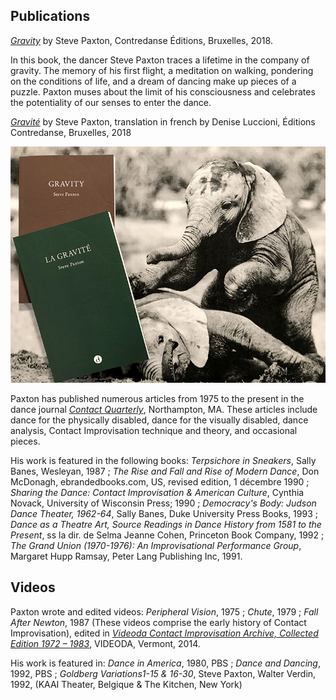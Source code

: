 ## Publications

[*Gravity*](https://www.contredanse.org/contredanseV4/templates/index.php?path=eshop/action_search.php&product_id=218) by Steve Paxton, Contredanse Éditions, Bruxelles, 2018.

In this book, the dancer Steve Paxton traces a lifetime in the company of gravity. The memory of his first flight, a meditation on walking, pondering on the conditions of life, and a dream of dancing make up pieces of a puzzle. Paxton muses about the limit of his consciousness and celebrates the potentiality of our senses to enter the dance. 

[*Gravité*](https://www.contredanse.org/contredanseV4/templates/index.php?path=eshop/action_search.php&product_id=219) by Steve Paxton, translation in french by Denise Luccioni, Éditions Contredanse, Bruxelles, 2018

[![Gravity Image](./images/gravity-gravite.jpg)](https://contredanse.org/)

Paxton has published numerous articles from 1975 to the present in the dance
journal [*Contact Quarterly*](https://contactquarterly.com/), Northampton, MA. These articles include dance for the physically disabled, dance for the visually disabled, dance analysis, Contact Improvisation technique and theory, and occasional pieces.

His work is featured in the following books: *Terpsichore in Sneakers*, Sally Banes, Wesleyan, 1987 ; *The Rise and Fall and Rise of Modern Dance*, Don McDonagh, ebrandedbooks.com, US, revised edition, 1 décembre 1990 ; *Sharing the Dance: Contact Improvisation & American Culture*, Cynthia Novack, University of Wisconsin Press; 1990 ; *Democracy's Body: Judson Dance Theater, 1962-64*, Sally Banes, Duke University Press Books, 1993 ; *Dance as a Theatre Art, Source Readings in Dance History from 1581 to the Present*, ss la dir. de Selma Jeanne Cohen, Princeton Book Company, 1992 ; *The Grand Union (1970-1976): An Improvisational Performance Group*, Margaret Hupp Ramsay, Peter Lang Publishing Inc, 1991.

## Videos

Paxton wrote and edited videos: *Peripheral Vision*, 1975 ; *Chute*, 1979 ; *Fall After Newton*, 1987 (These videos comprise the early history of Contact Improvisation), edited in [*Videoda Contact Improvisation Archive, Collected Edition 1972 – 1983*](https://contactquarterly.com/contact-editions/index.php#book=videoda-contact-improvisation-archive-(dvd)), VIDEODA, Vermont, 2014.

His work is featured in:  *Dance in America*, 1980, PBS ; *Dance and Dancing*, 1992, PBS ; *Goldberg Variations1-15 & 16-30*, Steve Paxton, Walter Verdin, 1992, (KAAI Theater, Belgique & The Kitchen, New York)
